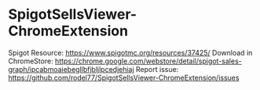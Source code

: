 # SpigotSellsViewer-ChromeExtension

Spigot Resource: https://www.spigotmc.org/resources/37425/
Download in ChromeStore: https://chrome.google.com/webstore/detail/spigot-sales-graph/ipcabmoaiebegllbfjbljlpcedjehiaj
Report issue: https://github.com/rodel77/SpigotSellsViewer-ChromeExtension/issues
